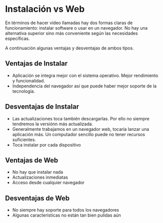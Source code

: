 # Instalación vs Web

En términos de hacer vídeo llamadas hay dos formas claras de funcionamiento: instalar software o usar en un navegador. No hay una alternativa superior sino más conveniente según las necesidades específicas.

A continuación algunas ventajas y desventajas de ambos tipos.

## Ventajas de Instalar

- Aplicación se integra mejor con el sistema operativo. Mejor rendimiento y funcionalidad.
- Independencia del navegador así que puede haber mejor soporte de la tecnología.

## Desventajas de Instalar

- Las actualizaciones toca también descargarlas. Por ello no siempre tendremos la versiónn más actualizada.
- Generalmente trabajamos en un navegador web, tocaría lanzar una aplicación más. Un computador sencillo puede no tener recursos suficientes.
- Toca instalar por cada dispositivo

## Ventajas de Web

- No hay que instalar nada
- Actualizaciones inmediatas
- Acceso desde cualquier navegador

## Desventajas de Web

- No siempre hay soporte para todos los navegadores
- Algunas características no están tan bien pulidas aún
